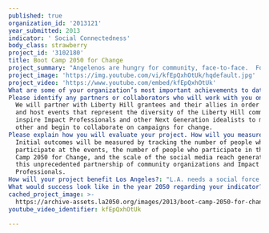 ```yaml
---
published: true
organization_id: '2013121'
year_submitted: 2013
indicator: ' Social Connectedness'
body_class: strawberry
project_id: '3102180'
title: Boot Camp 2050 for Change
project_summary: "Angelenos are hungry for community, face-to-face.  For nearly 40 years Liberty Hill has been bringing communities together across race, class, gender, sexuality and geography, but we’ve been doing this on a relatively small scale. Now, we see a huge opportunity to advance community-building to a new scale by the Impact Professionals who will build the L.A. of 2050. \r\n\r\nWhen Liberty Hill has brought these Impact Professionals together whether they are nonprofit staff, tech-savvy social entrepreneurs, community organizers, elected officials, or Angelenos who simply want to “do good,” they have asked us for more, more! Liberty Hill’s L.A. Boot Camp 2050 for Change is our answer.  \r\n\r\nWe propose to host a series of pop-up events in the next seven months in partnership with dozens of our grantees whose roots in L.A.’s low income and minority communities run deep in order to recruit and galvanize a new generation of idealists.  \r\n\r\nThese pop-up events will be inspired and fun gathering places for people to begin to learn “the science” of social change. Most people - no matter how much good they want to do - don’t know the lessons of community organizing or how to strategically advance change in their communities, let alone across Los Angeles. \r\n\r\nFor the last several years Liberty Hill has had a training program specifically designed to help individuals strengthen their skills in making change. We will recruit this Next Generation of Idealists into a Boot Camp 2050 for Change –a hands-on, practical training. It’s part “TEDx for Social Justice,” part roll-up-your-sleeves, nuts and bolts, “here’s how you make change” training. \r\n"
project_image: 'https://img.youtube.com/vi/kfEpQxhOtUk/hqdefault.jpg'
project_video: 'https://www.youtube.com/embed/kfEpQxhOtUk'
What are some of your organization’s most important achievements to date?: "Liberty Hill invests in community groups on the frontlines of change with critical resources that are needed to advance their work and win.  We supplement those financial resources with a highly impactful training program designed to advance grassroots campaigns for social change. \r\n\r\nOver the last 10 years, this is what Liberty Hill has helped our grantees deliver for Los Angeles:\r\n\r\n•  Nearly 100,000 low-income men and women registered to vote\r\n•  Legal safeguards to protect California's 25,000 LGBTQ high school students from harassment and violence\r\n•  25,000 men and women raised above the poverty level by living wage jobs\r\n•  $400 million secured for parks in low-income neighborhoods\r\n•  400,000 L.A. bus riders ride the largest clean-fuel bus fleet in the country\r\n•  $1.74 million in back wages for men and women working at poverty wages in Koreatown supermarkets\r\n•  300,000 bottle-fed babies safe from the toxic chemical BPA\r\n•  30,000 L.A. transgender persons with improved access to medical care\r\n"
Please identify any partners or collaborators who will work with you on this project.: >-
  We will partner with Liberty Hill grantees and their allies in order to plan
  and host events that represent the diversity of the Liberty Hill community and
  inspire Impact Professionals and other Next Generation idealists to meet each
  other and begin to collaborate on campaigns for change. 
Please explain how you will evaluate your project. How will you measure success?: >-
  Initial outcomes will be measured by tracking the number of people who
  participate at the events, the number of people who participate in the Boot
  Camp 2050 for Change, and the scale of the social media reach generated by
  this unprecedented partnership of community organizations and Impact
  Professionals.
How will your project benefit Los Angeles?: "L.A. needs a social force to bring the next generation of idealists into conversation and action. This proposal will bring together Impact Professionals and grassroots leaders representing a cross section of race, class, gender, sexuality and geography to overcome socially constructed boundaries which we recognize are imaginary and changeable.\r\n\r\nBy bringing together, L.A.’s next generation of idealists, Liberty Hill will catalyze a new and impactful force for change in many neighborhoods and on multiple issues. Since these efforts and campaigns will be driven by this generation, we can channel our region’s available potential –its people who are yearning to connect– to reshape L.A. into a vigorous, thriving and pleasing place to live by 2050.\r\n\r\nOur 40-year track record tells us that by building on longtime relationships of trust and supporting those relationships with high-impact training, the benefits to L.A.’s political and social life are potentially enormous.   \r\n"
What would success look like in the year 2050 regarding your indicator?: "Success in 2050 will be measurable in several incremental improvements in the quality of life in Los Angeles.   By laying the groundwork in Social Connectedness now, some examples of success might be evidenced by:\r\n\r\n•\tAdvancing EDUCATION reform that will reward success and not punish youth\r\n•\tExpansion of green spaces and clean air quality, two fundamental ENVIRONMENTAL QUALITY improvements which will reduce environmentally-related cases of asthma and cancer\r\n•\tImproving access to HEALTH care services and well-being opportunities\r\n•\tAmplifying the voices of marginal communities in the ARTS and strengthening CULTURAL VITALITY by making LA the venue of choice for creative thinkers and innovators\r\n•\tLifting the most vulnerable low-wage workers our of poverty through increased INCOME & EMPLOYMENT opportunities\r\n•\tSafeguarding affordable HOUSING stock\r\n•\tIncreasing PUBLIC SAFETY through community centered policing and common sense neighborhood restoration\r\n"
cached_project_image: >-
  https://archive-assets.la2050.org/images/2013/boot-camp-2050-for-change/img.youtube.com/vi/kfEpQxhOtUk/hqdefault.jpg
youtube_video_identifier: kfEpQxhOtUk

---
```


